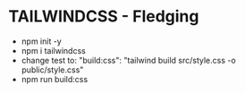 # TAILWINDCSS - Fledging
- npm init -y
- npm i tailwindcss
- change test to:
 "build:css": "tailwind build src/style.css -o public/style.css"
 - npm run build:css

